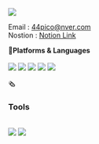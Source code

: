 <img src="https://capsule-render.vercel.app/api?type=Waving&color=auto&height=200&section=header&text=KM'sHub&fontSize=60" />

Email : 44pico@nver.com</br>
Nostion : <a href='https://www.notion.so/6e8a11b6d33e40958c056c02a4076f8f?pvs=4'>Notion Link</a> </br>

🔧<b>Platforms & Languages</b> </br></br>
<img src ="https://img.shields.io/badge/javascript-F7DF1E.svg?&style=for-the-badge&logo=kotlin&logoColor=white"/>
<img src="https://img.shields.io/badge/react-61DAFB?style=for-the-badge&logo=React&logoColor=white"/>
<img src="https://img.shields.io/badge/reactNative-61DAFB?style=for-the-badge&logo=React&logoColor=white"/>
<img src="https://img.shields.io/badge/Android-3DDC84?style=for-the-badge&logo=Android&logoColor=white"/>
<img src ="https://img.shields.io/badge/kotlin-7F52FF.svg?&style=for-the-badge&logo=kotlin&logoColor=white"/>

🗞<h3>Tools</h3></br>
<img src ="https://img.shields.io/badge/firebase-DD2C00.svg?&style=for-the-badge&logo=firebase&logoColor=white"/>
<img src ="https://img.shields.io/badge/git-F05032.svg?&style=for-the-badge&logo=firebase&logoColor=white"/>
